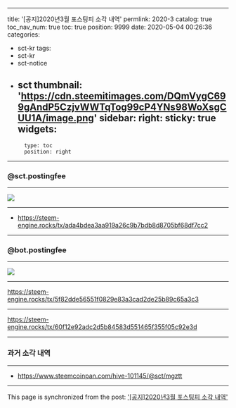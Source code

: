 
---
title: '[공지]2020년3월 포스팅피 소각 내역'
permlink: 2020-3
catalog: true
toc_nav_num: true
toc: true
position: 9999
date: 2020-05-04 00:26:36
categories:
- sct-kr
tags:
- sct-kr
- sct-notice
- sct
thumbnail: 'https://cdn.steemitimages.com/DQmVygC699gAndP5CzjvWWTqTog99cP4YNs98WoXsgCUU1A/image.png'
sidebar:
    right:
        sticky: true
widgets:
    -
        type: toc
        position: right
---


### @sct.postingfee

***

![](https://cdn.steemitimages.com/DQmVygC699gAndP5CzjvWWTqTog99cP4YNs98WoXsgCUU1A/image.png)

***

* https://steem-engine.rocks/tx/ada4bdea3aa919a26c9b7bdb8d8705bf68df7cc2

***

### @bot.postingfee

***

![](https://cdn.steemitimages.com/DQmSck1ZVnpAENyZN93njdmndKE4WziZyNWb1GiuZFuACbX/image.png)

***

https://steem-engine.rocks/tx/5f82dde56551f0829e83a3cad2de25b89c65a3c3


***

https://steem-engine.rocks/tx/60f12e92adc2d5b84583d551465f355f05c92e3d

***

### 과거 소각 내역

***

* https://www.steemcoinpan.com/hive-101145/@sct/mgztt

- - -

This page is synchronized from the post: ['[공지]2020년3월 포스팅피 소각 내역'](https://steemit.com/@sct/2020-3)
